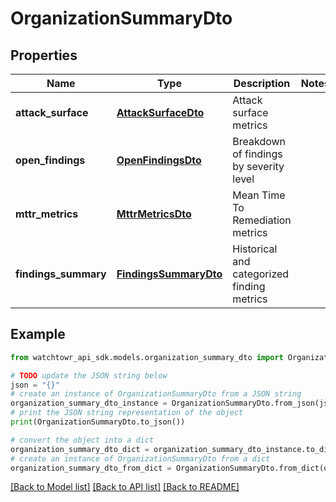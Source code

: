 # OrganizationSummaryDto


## Properties

Name | Type | Description | Notes
------------ | ------------- | ------------- | -------------
**attack_surface** | [**AttackSurfaceDto**](AttackSurfaceDto.md) | Attack surface metrics | 
**open_findings** | [**OpenFindingsDto**](OpenFindingsDto.md) | Breakdown of findings by severity level | 
**mttr_metrics** | [**MttrMetricsDto**](MttrMetricsDto.md) | Mean Time To Remediation metrics | 
**findings_summary** | [**FindingsSummaryDto**](FindingsSummaryDto.md) | Historical and categorized finding metrics | 

## Example

```python
from watchtowr_api_sdk.models.organization_summary_dto import OrganizationSummaryDto

# TODO update the JSON string below
json = "{}"
# create an instance of OrganizationSummaryDto from a JSON string
organization_summary_dto_instance = OrganizationSummaryDto.from_json(json)
# print the JSON string representation of the object
print(OrganizationSummaryDto.to_json())

# convert the object into a dict
organization_summary_dto_dict = organization_summary_dto_instance.to_dict()
# create an instance of OrganizationSummaryDto from a dict
organization_summary_dto_from_dict = OrganizationSummaryDto.from_dict(organization_summary_dto_dict)
```
[[Back to Model list]](../README.md#documentation-for-models) [[Back to API list]](../README.md#documentation-for-api-endpoints) [[Back to README]](../README.md)


